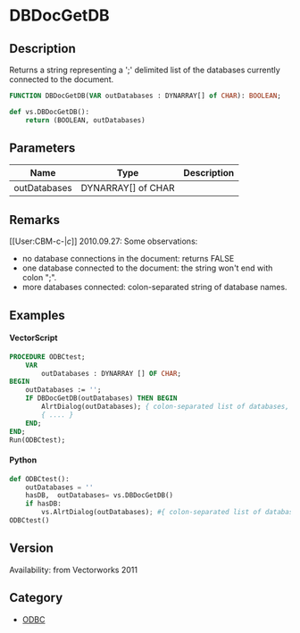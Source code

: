 # DBDocGetDB

## Description
Returns a string representing a ';' delimited list of the databases currently connected to the document.

```pascal
FUNCTION DBDocGetDB(VAR outDatabases : DYNARRAY[] of CHAR): BOOLEAN;
```

```python
def vs.DBDocGetDB():
    return (BOOLEAN, outDatabases)
```

## Parameters
|Name|Type|Description|
|---|---|---|
|outDatabases|DYNARRAY[] of CHAR|   |

## Remarks
[[User:CBM-c-|_c_]] 2010.09.27: Some observations:
* no database connections in the document: returns FALSE
* one database connected to the document: the string won't end with colon ";".
* more databases connected: colon-separated string of database names.

## Examples
#### VectorScript ####
```pascal
PROCEDURE ODBCtest;
    VAR
        outDatabases : DYNARRAY [] OF CHAR;
BEGIN
    outDatabases := '';	
    IF DBDocGetDB(outDatabases) THEN BEGIN
        AlrtDialog(outDatabases); { colon-separated list of databases, if more than one }
        { .... }
    END;
END;
Run(ODBCtest);
```
#### Python ####
```python
def ODBCtest():
	outDatabases = ''	
	hasDB,  outDatabases= vs.DBDocGetDB()
	if hasDB:
		vs.AlrtDialog(outDatabases); #{ colon-separated list of databases, if more than one }
ODBCtest()
```

## Version
Availability: from Vectorworks 2011

## Category
* [ODBC](../Categories/ODBC.md)
